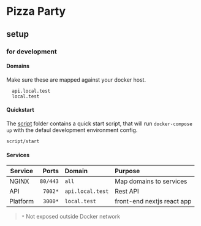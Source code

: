 # Pizza Party

## setup

### for development

#### Domains

Make sure these are mapped against your docker host.

```
  api.local.test
  local.test
```

#### Quickstart

The [script](https://github.com/github/scripts-to-rule-them-all) folder contains a quick start script, that will run `docker-compose up` with the defaul development environment config.

```
script/start
```

#### Services

| Service  |    Ports | Domain           | Purpose                    |
| -------- | -------: | :--------------- | :------------------------- |
| NGINX    | `80/443` | `all`            | Map domains to services    |
| API      |  `7002*` | `api.local.test` | Rest API                   |
| Platform |  `3000*` | `local.test`     | front-end nextjs react app |

> `*` Not exposed outside Docker network
